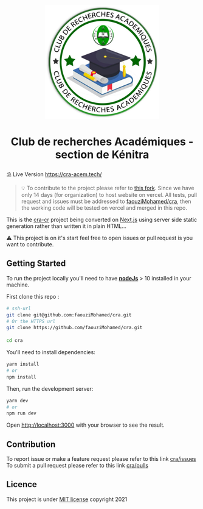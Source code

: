 <p align="center">
  <img 
    src="public/images/cra-icon-dark.png" 
    alt="cra icon" 
    width="300" 
    height="300" 
  />
</p>

<h1 align="center">
  Club de recherches Académiques - 
  section de Kénitra
</h1>

:parasol_on_ground: Live Version https://cra-acem.tech/

> :bulb: To contribute to the project please refer to [this fork](https://github.com/faouziMohamed/cra).
> Since we have only 14 days (for organization) to host website on vercel. All tests, pull request and issues must be addressed to [faouziMohamed/cra](https://github.com/faouziMohamed/cra), then the working code will be tested on vercel and merged in this repo.

This is the [cra-cr](https://github.com/cra-k/cra-cr) project being converted on [Next.js](https://nextjs.org/) using server side static generation rather than written it in plain HTML...

:warning: This project is on it's start feel free to open issues or pull request is you want to contribute.

<!--### Web Page Article

Content of the web page are stored in  YAML file. The content will be generated at build time .... -->

## Getting Started

To run the project locally you'll need to have [**nodeJs**](https://nodejs.org/en/download/) > 10 installed in your machine.

First clone this repo :

```bash
# ssh-url
git clone git@github.com:faouziMohamed/cra.git
# Or the HTTPS url
git clone https://github.com/faouziMohamed/cra.git

cd cra
```

You'll need to install dependencies:

```bash
yarn install
# or
npm install
```

Then, run the development server:

```bash
yarn dev
# or
npm run dev
```

Open [http://localhost:3000](http://localhost:3000) with your browser to see the result.

## Contribution

To report issue or make a feature request please refer to this link [cra/issues](https://github.com/faouziMohamed/cra/issues)
To submit a pull request please refer to this link [cra/pulls](https://github.com/faouziMohamed/cra/pulls)

## Licence

This project is under [MIT license](LICENSE) copyright 2021
